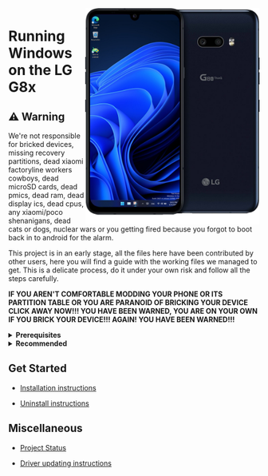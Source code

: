  <img align="right" src="https://github.com/Icesito68/Port-Windows-11-Lg-G8x/blob/main/mh2lm.png" width="350" alt="Windows 11 Running On A Lg G8x">


# Running Windows on the LG G8x

## ⚠️ Warning

We're not responsible for bricked devices, missing recovery partitions, dead xiaomi factoryline workers cowboys, dead microSD cards, dead pmics, dead ram, dead display ics, dead cpus, any xiaomi/poco shenanigans, dead cats or dogs, nuclear wars or you getting fired because you forgot to boot back in to android for the alarm.

This project is in an early stage, all the files here have been contributed by other users, here you will find a guide with the working files we managed to get. This is a delicate process, do it under your own risk and follow all the steps carefully.

**IF YOU AREN'T COMFORTABLE MODDING YOUR PHONE OR ITS PARTITION TABLE OR YOU ARE PARANOID OF BRICKING YOUR DEVICE CLICK AWAY NOW!!! YOU HAVE BEEN WARNED, YOU ARE ON YOUR OWN IF YOU BRICK YOUR DEVICE!!! AGAIN! YOU HAVE BEEN WARNED!!!**

<details>
<summary><a><strong>Prerequisites</strong></a></summary>

- Have the bootloader unlocked

- Have the [TWRP](https://drive.google.com/file/d/1xc9DhNX5bj8PZKOZc09N5QhtOGamKD9o/view?usp=share_link) or [Orange Fox](https://drive.google.com/file/d/1EGyZOBfdfZ_4nAqD7FURbJ-Bvq3E4ckO/view?usp=share_link) installed

- Have downloaded the [Platform Tools](https://developer.android.com/studio/releases/platform-tools?hl=es-419)

- Have a [Windows 11 Arm ISO](https://uupdump.net/)

- Have [Parted](https://www.mediafire.com/file/s9bjano4pezphou/parted/file) (This file belongs to [Gus33000](https://github.com/gus33000))

- Have the script of [Mass Storage Mode](https://www.mediafire.com/file/m4yecbhu9fifjy7/msc.sh/file) (This file belongs to [Gus33000](https://github.com/gus33000 ) ) or have image for enter in [Mass Storage Mode](https://drive.google.com/file/d/13aqm-Hq4mWz5xDn9jSNxFSoF-qkEmUBx/view?usp=share_link) (thanks Molly for share it)

- Have the [Lg G8x Uefi](https://github.com/edk2-porting/edk2-msm/releases/tag/2302.1-mh2lm)

- Have the [Drivers](https://github.com/MollySophia/LGE-sm8150-Drivers/releases/) and the [Installer](https://github.com/WOA-Project/DriverUpdater/releases/)

  </summary>
</details>

<details>
<summary><a><strong>Recommended</strong></a></summary>

- [Qfil](https://drive.google.com/file/d/1P7uGjIirqGRdkwlxgKf_idepDlv6_u-q/view?usp=sharing) for necessary backups and flashes

- [Drivers for Qfil}(https://drive.google.com/file/d/1sPJm1RuSoVX9JMEs-Gx8xNuEDadO6rpj/view?usp=sharing) needed for Qfil to work 

- [Firehose for g8x](https://drive.google.com/file/d/1ekI_d2-P9GdoakkSgk2hK1WHbQLIPlTQ/view?usp=sharing) needed for Qfil to work


  </summary>
</details>


## Get Started

- [Installation instructions](https://github.com/SebastianZSXS/Poco-X3-NFC-WindowsARM/blob/main/guide/English/partition.md)

- [Uninstall instructions](guide/english/uninstall.md)


## Miscellaneous

- [Project Status](https://github.com/Icesito68/Port-Windows-11-Lg-G8x/blob/main/guide/English/status.md)

- [Driver updating instructions](https://github.com/SebastianZSXS/Poco-X3-NFC-WindowsARM/blob/main/guide/English/driver-updating.md)
